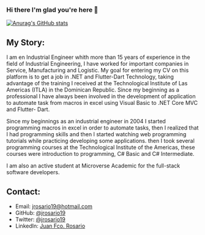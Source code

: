 ### Hi there I'm glad you're here 👋

[![Anurag's GitHub stats](https://github-readme-stats.vercel.app/api?username=jrosario19)](https://github.com/jrosario19/github-readme-stats)

## My Story:
I am en Industrial Engineer whith more than 15 years of experience in the field of Industrial Engineering, I have worked for important companies in Service, Manufacturing and Logistic. My goal for entering my CV on this platform is to get a job in .NET and Flutter-Dart Technology, taking advantage of the training I received at the Technological Institute of Las Americas (ITLA) in the Dominican Republic. Since my beginning as a professional I have always been involved in the development of application to automate task from macros in excel using Visual Basic to .NET Core MVC and Flutter- Dart.

Since my beginnings as an industrial engineer in 2004 I started programming macros in excel in order to automate tasks, then I realized that I had programming skills and then I started watching web programming tutorials while practicing developing some applications. then I took several programming courses at the Technological Institute of the Americas, these courses were introduction to programming, C# Basic and C# Intermediate. 

I am also an active student at Microverse Academic for the full-stack software developers.

## Contact:
- Email: jrosario19@hotmail.com
- GitHub: [@jrosario19](https://github.com/jrosario19)
- Twitter: [@jrosario19](https://twitter.com/jrosario19)
- LinkedIn: [Juan Fco. Rosario](https://linkedin.com/in/juan-francisco-rosario-suli-44595051)

